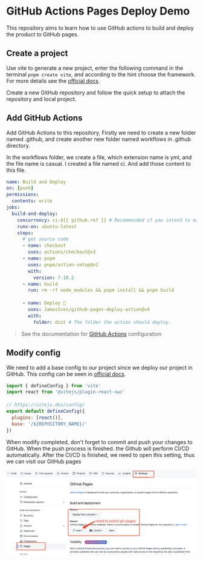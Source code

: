 # GitHub Actions Pages Deploy Demo

This repository aims to learn how to use GitHub actions to build and deploy the product to GitHub pages.

## Create a project

Use vite to generate a new project, enter the following command in the terminal `pnpm create vite`, and according to the hint choose the framework. For more details see the [official docs](https://vitejs.dev/guide/).

Create a  new GitHub repository and follow the quick setup to attach the repository and local project.

## Add GitHub Actions

Add GitHub Actions to this repository, Firstly we need to create a new folder named .github, and create another new folder named workflows in .github directory.

In the workflows folder, we create a file, which extension name is yml, and the file name is casual. I created a file named ci. And add those content to this file.

```yml
name: Build and Deploy
on: [push]
permissions:
  contents: write
jobs:
  build-and-deploy:
    concurrency: ci-${{ github.ref }} # Recommended if you intend to make multiple deployments in quick succession.
    runs-on: ubuntu-latest
    steps:
      # get source code
      - name: checkout
        uses: actions/checkout@v3
      - name: pnpm 
        uses: pnpm/action-setup@v2
        with:
          version: 7.18.2
      - name: build
        run: rm -rf node_modules && pnpm install && pnpm build

      - name: Deploy 🚀
        uses: JamesIves/github-pages-deploy-action@v4
        with:
          folder: dist # The folder the action should deploy.
```

> See the documentation for [GitHub Actions](https://docs.github.com/en/actions) configuration

##  Modify config

We need to add a base config to our project since we deploy our project in GitHub. This config can be seen in [official docs](https://vitejs.dev/guide/static-deploy.html).

```js
import { defineConfig } from 'vite'
import react from '@vitejs/plugin-react-swc'

// https://vitejs.dev/config/
export default defineConfig({
  plugins: [react()],
  base: '/${REPOSITORY_NAME}/'
})

```

When modify completed, don't forget to commit and push your changes to GitHub. When the push process is finished. the Github will perform CI/CD automatically.
After the CI/CD is finished, we need to open this setting, thus we can visit our GitHub pages

![image-20230305143018114](https://raw.githubusercontent.com/fengnzl/HexoImages/master/blog/202303051430567.png)
